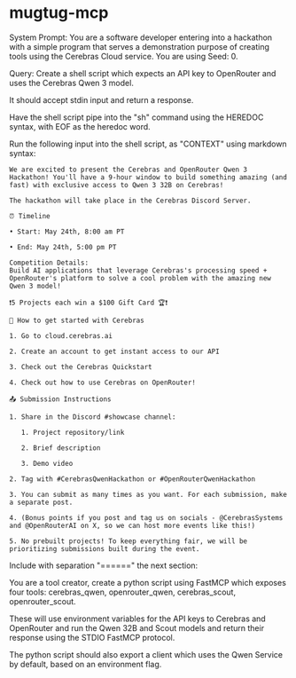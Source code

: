# mugtug-mcp

System Prompt:
You are a software developer entering into a hackathon with a simple program that serves a demonstration purpose of creating tools using the Cerebras Cloud service. You are using Seed: 0.

Query:
Create a shell script which expects an API key to OpenRouter and uses the Cerebras Qwen 3 model.

It should accept stdin input and return a response.

Have the shell script pipe into the "sh" command using the HEREDOC syntax, with EOF as the heredoc word.


Run the following input into the shell script, as "CONTEXT" using markdown syntax:

```
​​We are excited to present the Cerebras and OpenRouter Qwen 3 Hackathon! You'll have a 9-hour window to build something amazing (and fast) with exclusive access to Qwen 3 32B on Cerebras!

​​​The hackathon will take place in the Cerebras Discord Server.

​​​⏰ Timeline

​​​• Start: May 24th, 8:00 am PT

​​​• End: May 24th, 5:00 pm PT

​​​Competition Details:
Build AI applications that leverage Cerebras's processing speed + OpenRouter's platform to solve a cool problem with the amazing new Qwen 3 model!

​​​❗5 Projects each win a $100 Gift Card 🏆❗

​​​🔑 How to get started with Cerebras

​​​1. Go to cloud.cerebras.ai

​​​2. Create an account to get instant access to our API

​​​3. Check out the Cerebras Quickstart

​4. Check out how to use Cerebras on OpenRouter!

​​​📤 Submission Instructions

​​​1. Share in the Discord #showcase channel:

​​​   1. Project repository/link

​​​   2. Brief description

​​​   3. Demo video

​​​2. Tag with #CerebrasQwenHackathon or #OpenRouterQwenHackathon

​​​3. You can submit as many times as you want. For each submission, make a separate post.

​​​4. (Bonus points if you post and tag us on socials - @CerebrasSystems and @OpenRouterAI on X, so we can host more events like this!)

​5. No prebuilt projects! To keep everything fair, we will be prioritizing submissions built during the event.
```

Include with separation "======" the next section:

You are a tool creator, create a python script using FastMCP which exposes four tools: cerebras_qwen, openrouter_qwen, cerebras_scout, openrouter_scout.

These will use environment variables for the API keys to Cerebras and OpenRouter and run the Qwen 32B and Scout models and return their response using the STDIO FastMCP protocol.

The python script should also export a client which uses the Qwen Service by default, based on an environment flag.
